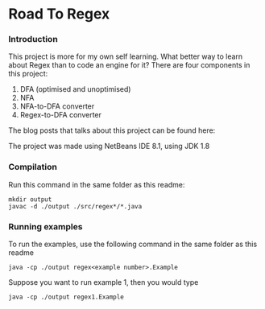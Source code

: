 # Road To Regex

### Introduction
This project is more for my own self learning. What better way to learn about Regex than to code an engine for it? 
There are four components in this project:
1. DFA (optimised and unoptimised)
2. NFA
3. NFA-to-DFA converter
4. Regex-to-DFA converter

The blog posts that talks about this project can be found here:


The project was made using NetBeans IDE 8.1, using JDK 1.8

### Compilation
Run this command in the same folder as this readme:
```
mkdir output
javac -d ./output ./src/regex*/*.java
```

### Running examples
To run the examples, use the following command in the same folder as this readme
```
java -cp ./output regex<example number>.Example
```

Suppose you want to run example 1, then you would type
```
java -cp ./output regex1.Example
```
